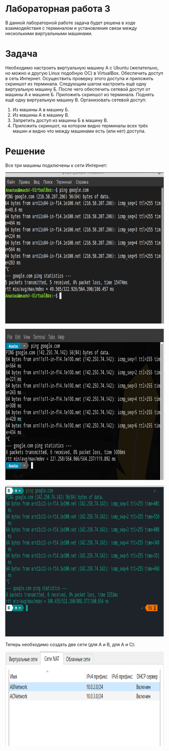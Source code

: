 # Лабораторная работа 3

В данной лабораторной работе задача будет решена в ходе взаимодействия с терминалом и установления связи между несколькими виртуальными машинами.

# Задача

Необходимо настроить виртуальную машину А с Ubuntu (желательно, но можно и другую Linux подобную ОС) в VirtualBox. Обеспечить доступ в сеть Интернет. Осуществить проверку этого доступа и приложить скриншот из терминала. Следующим шагом настроить ещё одну виртуальную машину Б. После чего обеспечить сетевой доступ от машины А к машине Б. Приложить скриншот из терминала. Поднять ещё одну виртуальную машину В. Организовать сетевой доступ:

1. Из машины А в машину Б.
2. Из машины А в машину В.
3. Запретить доступ из машины Б в машину В.
4. Приложить скриншот, на котором видно терминалы всех трёх машин и видно что между машинами есть (или нет) доступа.

# Решение

Все три машины подключены к сети Интернет:
<p>
  <img src='4.png' width='720px', height='480px'>
</p>
<p>
  <img src='5.png' width='720px', height='480px'>
</p>
<p>
  <img src='6.png' width='720px', height='480px'>
</p>

Теперь необходимо создать две сети (для A и B, для A и C):
<p>
  <img src='7.png' width='720px', height='300px'>
</p>

